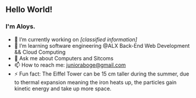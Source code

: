 ## Hello World!
### I'm Aloys.

- 🔭 I’m currently working on *[classified information]*
- 🌱 I’m learning software engineering @ALX Back-End Web Development && Cloud Computing
- 💬 Ask me about Computers and Sitcoms
- 📫 How to reach me: junioraboge@gmail.com
- ⚡ Fun fact: The Eiffel Tower can be 15 cm taller during the summer, due to thermal expansion meaning the iron heats up, the particles gain kinetic energy and take up more space.

<!--
![](https://media.giphy.com/media/26tn33aiTi1jkl6H6/giphy.gif)
-->